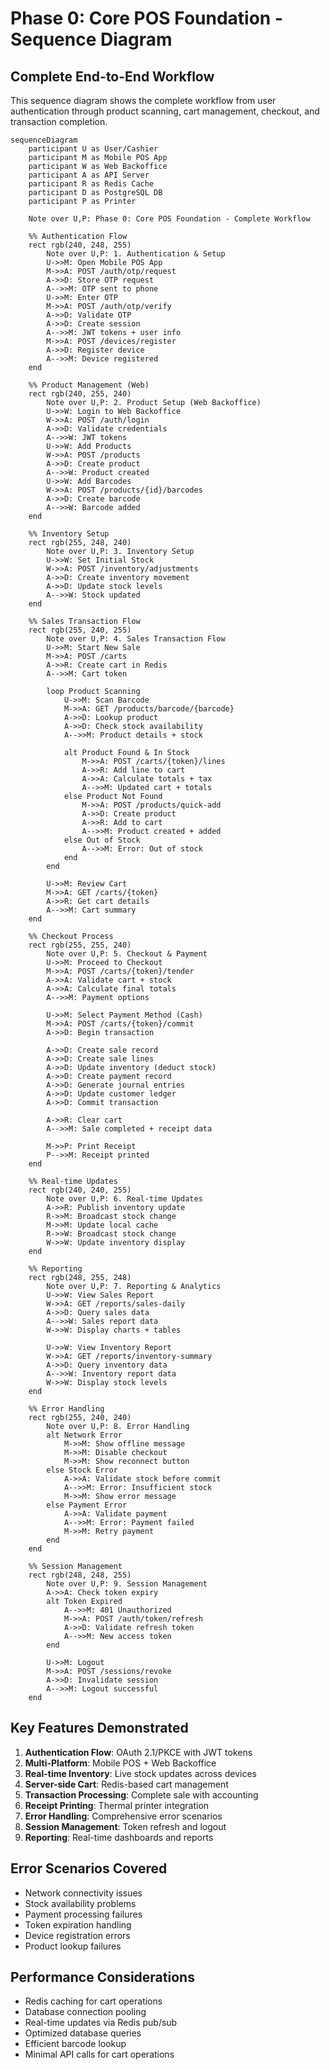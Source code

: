 # Phase 0: Core POS Foundation - Sequence Diagram

## Complete End-to-End Workflow

This sequence diagram shows the complete workflow from user authentication through product scanning, cart management, checkout, and transaction completion.

```mermaid
sequenceDiagram
    participant U as User/Cashier
    participant M as Mobile POS App
    participant W as Web Backoffice
    participant A as API Server
    participant R as Redis Cache
    participant D as PostgreSQL DB
    participant P as Printer

    Note over U,P: Phase 0: Core POS Foundation - Complete Workflow

    %% Authentication Flow
    rect rgb(240, 248, 255)
        Note over U,P: 1. Authentication & Setup
        U->>M: Open Mobile POS App
        M->>A: POST /auth/otp/request
        A->>D: Store OTP request
        A-->>M: OTP sent to phone
        U->>M: Enter OTP
        M->>A: POST /auth/otp/verify
        A->>D: Validate OTP
        A->>D: Create session
        A-->>M: JWT tokens + user info
        M->>A: POST /devices/register
        A->>D: Register device
        A-->>M: Device registered
    end

    %% Product Management (Web)
    rect rgb(240, 255, 240)
        Note over U,P: 2. Product Setup (Web Backoffice)
        U->>W: Login to Web Backoffice
        W->>A: POST /auth/login
        A->>D: Validate credentials
        A-->>W: JWT tokens
        U->>W: Add Products
        W->>A: POST /products
        A->>D: Create product
        A-->>W: Product created
        U->>W: Add Barcodes
        W->>A: POST /products/{id}/barcodes
        A->>D: Create barcode
        A-->>W: Barcode added
    end

    %% Inventory Setup
    rect rgb(255, 248, 240)
        Note over U,P: 3. Inventory Setup
        U->>W: Set Initial Stock
        W->>A: POST /inventory/adjustments
        A->>D: Create inventory movement
        A->>D: Update stock levels
        A-->>W: Stock updated
    end

    %% Sales Transaction Flow
    rect rgb(255, 240, 255)
        Note over U,P: 4. Sales Transaction Flow
        U->>M: Start New Sale
        M->>A: POST /carts
        A->>R: Create cart in Redis
        A-->>M: Cart token
        
        loop Product Scanning
            U->>M: Scan Barcode
            M->>A: GET /products/barcode/{barcode}
            A->>D: Lookup product
            A->>D: Check stock availability
            A-->>M: Product details + stock
            
            alt Product Found & In Stock
                M->>A: POST /carts/{token}/lines
                A->>R: Add line to cart
                A->>A: Calculate totals + tax
                A-->>M: Updated cart + totals
            else Product Not Found
                M->>A: POST /products/quick-add
                A->>D: Create product
                A->>R: Add to cart
                A-->>M: Product created + added
            else Out of Stock
                A-->>M: Error: Out of stock
            end
        end
        
        U->>M: Review Cart
        M->>A: GET /carts/{token}
        A->>R: Get cart details
        A-->>M: Cart summary
    end

    %% Checkout Process
    rect rgb(255, 255, 240)
        Note over U,P: 5. Checkout & Payment
        U->>M: Proceed to Checkout
        M->>A: POST /carts/{token}/tender
        A->>A: Validate cart + stock
        A->>A: Calculate final totals
        A-->>M: Payment options
        
        U->>M: Select Payment Method (Cash)
        M->>A: POST /carts/{token}/commit
        A->>D: Begin transaction
        
        A->>D: Create sale record
        A->>D: Create sale lines
        A->>D: Update inventory (deduct stock)
        A->>D: Create payment record
        A->>D: Generate journal entries
        A->>D: Update customer ledger
        A->>D: Commit transaction
        
        A->>R: Clear cart
        A-->>M: Sale completed + receipt data
        
        M->>P: Print Receipt
        P-->>M: Receipt printed
    end

    %% Real-time Updates
    rect rgb(240, 240, 255)
        Note over U,P: 6. Real-time Updates
        A->>R: Publish inventory update
        R->>M: Broadcast stock change
        M->>M: Update local cache
        R->>W: Broadcast stock change
        W->>W: Update inventory display
    end

    %% Reporting
    rect rgb(248, 255, 248)
        Note over U,P: 7. Reporting & Analytics
        U->>W: View Sales Report
        W->>A: GET /reports/sales-daily
        A->>D: Query sales data
        A-->>W: Sales report data
        W->>W: Display charts + tables
        
        U->>W: View Inventory Report
        W->>A: GET /reports/inventory-summary
        A->>D: Query inventory data
        A-->>W: Inventory report data
        W->>W: Display stock levels
    end

    %% Error Handling
    rect rgb(255, 240, 240)
        Note over U,P: 8. Error Handling
        alt Network Error
            M->>M: Show offline message
            M->>M: Disable checkout
            M->>M: Show reconnect button
        else Stock Error
            A->>A: Validate stock before commit
            A-->>M: Error: Insufficient stock
            M->>M: Show error message
        else Payment Error
            A->>A: Validate payment
            A-->>M: Error: Payment failed
            M->>M: Retry payment
        end
    end

    %% Session Management
    rect rgb(248, 248, 255)
        Note over U,P: 9. Session Management
        A->>A: Check token expiry
        alt Token Expired
            A-->>M: 401 Unauthorized
            M->>A: POST /auth/token/refresh
            A->>D: Validate refresh token
            A-->>M: New access token
        end
        
        U->>M: Logout
        M->>A: POST /sessions/revoke
        A->>D: Invalidate session
        A-->>M: Logout successful
    end
```

## Key Features Demonstrated

1. **Authentication Flow**: OAuth 2.1/PKCE with JWT tokens
2. **Multi-Platform**: Mobile POS + Web Backoffice
3. **Real-time Inventory**: Live stock updates across devices
4. **Server-side Cart**: Redis-based cart management
5. **Transaction Processing**: Complete sale with accounting
6. **Receipt Printing**: Thermal printer integration
7. **Error Handling**: Comprehensive error scenarios
8. **Session Management**: Token refresh and logout
9. **Reporting**: Real-time dashboards and reports

## Error Scenarios Covered

- Network connectivity issues
- Stock availability problems
- Payment processing failures
- Token expiration handling
- Device registration errors
- Product lookup failures

## Performance Considerations

- Redis caching for cart operations
- Database connection pooling
- Real-time updates via Redis pub/sub
- Optimized database queries
- Efficient barcode lookup
- Minimal API calls for cart operations
